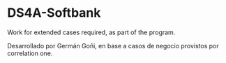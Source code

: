 # DS4A-Softbank
Work for extended cases required, as part of the program.

Desarrollado por Germán Goñi, en base a casos de negocio provistos por correlation one.
